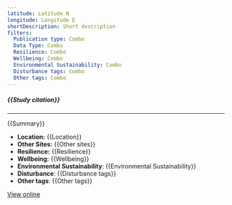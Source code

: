 ```yaml
---
latitude: Latitude N
longitude: Longitude E
shortDescription: Short description
filters:
  Publication type: Combo
  Data Type: Combo
  Resilience: Combo
  Wellbeing: Combo
  Environmental Sustainability: Combo
  Disturbance tags: Combo
  Other tags: Combo
---
```


##### {{Study citation}}

---

{{Summary}}

- **Location:** {{Location}}
- **Other Sites:** {{Other sites}}
- **Resilience:** {{Resilience}}
- **Wellbeing:** {{Wellbeing}}
- **Environmental Sustainability**: {{Environmental Sustainability}}
- **Disturbance**: {{Disturbance tags}}
- **Other tags**: {{Other tags}}

[View online]({{Hyperlink}})
